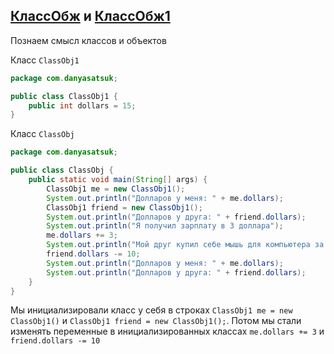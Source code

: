## [КлассОбж](https://github.com/danyasatsuk/learnjava/blob/master/src/com/danyasatsuk/ClassObj.java) и [КлассОбж1](https://github.com/danyasatsuk/learnjava/blob/master/src/com/danyasatsuk/ClassObj1.java)
Познаем смысл классов и объектов

Класс `ClassObj1`
```java
package com.danyasatsuk;

public class ClassObj1 {
    public int dollars = 15;
}
```

Класс `ClassObj`
```java
package com.danyasatsuk;

public class ClassObj {
    public static void main(String[] args) {
        ClassObj1 me = new ClassObj1();
        System.out.println("Долларов у меня: " + me.dollars);
        ClassObj1 friend = new ClassObj1();
        System.out.println("Долларов у друга: " + friend.dollars);
        System.out.println("Я получил зарплату в 3 доллара");
        me.dollars += 3;
        System.out.println("Мой друг купил себе мышь для компьютера за 10 долларов");
        friend.dollars -= 10;
        System.out.println("Долларов у меня: " + me.dollars);
        System.out.println("Долларов у друга: " + friend.dollars);
    }
}
```

Мы инициализировали класс у себя в строках `ClassObj1 me = new ClassObj1()` и `ClassObj1 friend = new ClassObj1();`. Потом мы стали изменять переменные в инициализированных классах `me.dollars += 3` и `friend.dollars -= 10`
